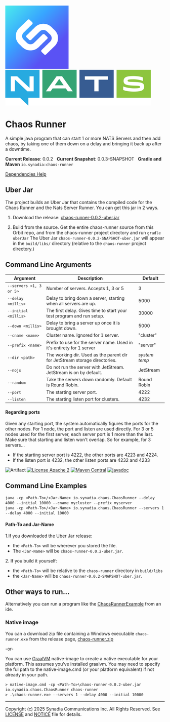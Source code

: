 ![Synadia](src/main/javadoc/images/synadia-logo.png) &nbsp;&nbsp;&nbsp;&nbsp; ![NATS](src/main/javadoc/images/large-logo.png)

# Chaos Runner

A simple java program that can start 1 or more NATS Servers and then add chaos,
by taking one of them down on a delay and bringing it back up after a downtime.

**Current Release**: 0.0.2
&nbsp; **Current Snapshot**: 0.0.3-SNAPSHOT
&nbsp; **Gradle and Maven** `io.synadia:chaos-runner`

[Dependencies Help](https://github.com/synadia-io/orbit.java?tab=readme-ov-file#dependencies)

## Uber Jar

The project builds an Uber Jar that contains the compiled code for the Chaos Runner and the Nats Server Runner.
You can get this jar in 2 ways.

1. Download the release: [chaos-runner-0.0.2-uber.jar](https://repo1.maven.org/maven2/io/synadia/chaos-runner/0.0.2/chaos-runner-0.0.2-uber.jar)

2. Build from the source. Get the entire chaos-runner source from this Orbit repo, 
   and from the chaos-runner project directory and run `gradle uberJar`
   The Uber Jar `chaos-runner-0.0.2-SNAPSHOT-uber.jar` will appear in the `build/libs/` directory
   (relative to the `chaos-runner` project directory.)

## Command Line Arguments

| Argument                | Description                                                                | Default       |
|-------------------------|----------------------------------------------------------------------------|---------------|
| `--servers <1, 3 or 5>` | Number of servers. Accepts 1, 3 or 5                                       | 3             |
| `--delay <millis>`      | Delay to bring down a server, starting when all servers are up.            | 5000          |
| `--initial <millis>`    | The first delay. Gives time to start your test program and run setup.      | 30000         |
| `--down <millis>`       | Delay to bring a server up once it is brought down.                        | 5000          |
| `--cname <name>`        | Cluster name. Ignored for 1 server.                                        | "cluster"     |
| `--prefix <name>`       | Prefix to use for the server name. Used in it's entirety for 1 server      | "server"      |
| `--dir <path>`          | The working dir. Used as the parent dir for JetStream storage directories. | _system temp_ |
| `--nojs`                | Do not run the server with JetStream. JetStream is on by default.          | JetStream     |
| `--random`              | Take the servers down randomly. Default is Round Robin.                    | Round Robin   |
| `--port`                | The starting server port.                                                  | 4222          |
| `--listen`              | The starting listen port for clusters.                                     | 4232          |

#### Regarding ports 
Given any starting port, the system automatically figures the ports for the other nodes.
For 1 node, the port and listen are used directly. For 3 or 5 nodes used for the first server,
each server port is 1 more than the last. Make sure that starting and listen won't overlap.
So for example, for 3 servers...
* If the starting server port is 4222, the other ports are 4223 and 4224. 
* If the listen port is 4232, the other listen ports are 4232 and 4233 

![Artifact](https://img.shields.io/badge/Artifact-io.synadia:chaos--runner-00BC8E?labelColor=grey&style=flat)
[![License Apache 2](https://img.shields.io/badge/License-Apache2-blue.svg)](https://www.apache.org/licenses/LICENSE-2.0)
[![Maven Central](https://maven-badges.herokuapp.com/maven-central/io.synadia/chaos-runner/badge.svg)](https://maven-badges.herokuapp.com/maven-central/io.synadia/chaos-runner)
[![javadoc](https://javadoc.io/badge2/io.synadia/chaos-runner/javadoc.svg)](https://javadoc.io/doc/io.synadia/chaos-runner)


## Command Line Examples

```
java -cp <Path-To>/<Jar-Name> io.synadia.chaos.ChaosRunner --delay 4000 --initial 10000 --cname mycluster --prefix myserver
java -cp <Path-To>/<Jar-Name> io.synadia.chaos.ChaosRunner --servers 1 --delay 4000 --initial 10000
```

#### Path-To and Jar-Name
1\.If you downloaded the Uber Jar release: 
* the `<Path-To>` will be wherever you stored the file.
* The `<Jar-Name>` will be `chaos-runner-0.0.2-uber.jar`.

2\. If you build it yourself:
* the `<Path-To>` will be relative to the `chaos-runner` directory in `build/libs`
* the `<Jar-Name>` will be `chaos-runner-0.0.2-SNAPSHOT-uber.jar`.

## Other ways to run... 

Alternatively you can run a program like the [ChaosRunnerExample](src/examples/java/io/synadia/examples/ChaosRunnerExample.java) from an ide.

### Native image

You can a download zip file containing a Windows executable `chaos-runner.exe` from the release page,
[chaos-runner.zip](https://github.com/synadia-io/orbit.java/releases/download/cr%2F0.0.2/chaos-runner.zip)

-or-

You can use [GraalVM](https://www.graalvm.org/) native-image to create a native executable for your platform.
This assumes you've installed graalvm. You may need to specify the ful path to the native-image.cmd 
(or your platform equivalent) if not already in your path. 

```
> native-image.cmd -cp <Path-To>\chaos-runner-0.0.2-uber.jar io.synadia.chaos.ChaosRunner chaos-runner
> .\chaos-runner.exe --servers 1 --delay 4000 --initial 10000
```

---
Copyright (c) 2025 Synadia Communications Inc. All Rights Reserved.
See [LICENSE](LICENSE) and [NOTICE](NOTICE) file for details.

